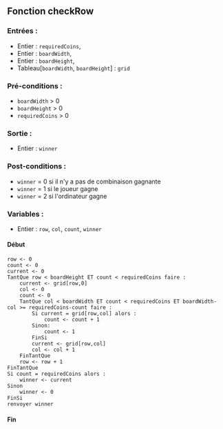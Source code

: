 ## Fonction checkRow


### Entrées :
- Entier : `requiredCoins`,
- Entier : `boardWidth`,
- Entier : `boardHeight`,
- Tableau[`boardWidth`, `boardHeight`] : `grid`

### Pré-conditions :
- `boardWidth` > 0
- `boardHeight` > 0
- `requiredCoins` > 0

### Sortie :
- Entier : `winner`

### Post-conditions :
- `winner` = 0 si il n'y a pas de combinaison gagnante
- `winner` = 1 si le joueur gagne
- `winner` = 2 si l'ordinateur gagne

### Variables :
- Entier : `row`, `col`, `count`, `winner`

#### Début
	row <- 0
    count <- 0
    current <- 0
	TantQue row < boardHeight ET count < requiredCoins faire :
		current <- grid[row,0]
		col <- 0
		count <- 0
		TantQue col < boardWidth ET count < requiredCoins ET boardWidth-col >= requiredCoins-count faire :
			Si current = grid[row,col] alors :
				count <- count + 1
			Sinon:
				count <- 1
			FinSi
			current <- grid[row,col]
			col <- col + 1	
		FinTantQue
		row <- row + 1
	FinTantQue
	Si count = requiredCoins alors :
		winner <- current
	Sinon
		winner <- 0
	FinSi
	renvoyer winner

#### Fin
	
					
				
				
			 
